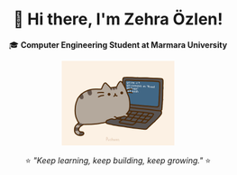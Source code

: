 <h1 align="center">👋 Hi there, I'm Zehra Özlen!</h1>

<p align="center">
  🎓 <b>Computer Engineering Student at Marmara University</b>  
</p>

<!-- Animated GIF -->
<p align="center">
  <img src="https://raw.githubusercontent.com/fate0/fate0/master/artwork/pusheencode.gif" width="200"/>
</p>


<p align="center">⭐ <i>"Keep learning, keep building, keep growing."</i> ⭐</p>
